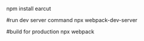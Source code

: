 npm install earcut

#run dev server command
npx webpack-dev-server

#build for production
npx webpack